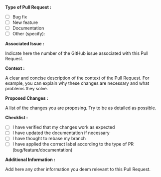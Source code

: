 **Type of Pull Request :**

- [ ] Bug fix
- [ ] New feature
- [ ] Documentation
- [ ] Other (specify):

**Associated Issue :**

Indicate here the number of the GitHub issue associated with this Pull Request.

**Context :**

A clear and concise description of the context of the Pull Request. For example, you can explain why these changes are necessary and what problems they solve.

**Proposed Changes :**

A list of the changes you are proposing. Try to be as detailed as possible.

**Checklist :**

- [ ] I have verified that my changes work as expected
- [ ] I have updated the documentation if necessary
- [ ] I have thought to rebase my branch
- [ ] I have applied the correct label according to the type of PR (bug/feature/documentation)

**Additional Information :**

Add here any other information you deem relevant to this Pull Request.
